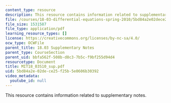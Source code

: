 ```yaml
---
content_type: resource
description: This resource contains information related to supplementary notes.
file: /courses/18-03-differential-equations-spring-2010/5bd84a2e02dece25f25b5e0606b30392_MIT18_03S10_sup.pdf
file_size: 1531587
file_type: application/pdf
learning_resource_types: []
license: https://creativecommons.org/licenses/by-nc-sa/4.0/
ocw_type: OCWFile
parent_title: 18.03 Supplementary Notes
parent_type: CourseSection
parent_uid: bbfa562f-508b-d8c3-7b5c-f9bf255d94d4
resourcetype: Document
title: MIT18_03S10_sup.pdf
uid: 5bd84a2e-02de-ce25-f25b-5e0606b30392
video_metadata:
  youtube_id: null
---
```

This resource contains information related to supplementary notes.
